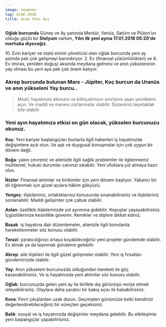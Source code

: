 ```yaml
---
image: newmoon
tag: OCAK 2018
title: Ocak Yeni Ayı
---
```


**Oğlak burcunda** Güneş ve Ay yanında Merkür, Venüs, Satürn ve Plüton’un olduğu güçlü bir **Stelyum** varken, **Yılın ilk yeni ayına 17.01.2018 05:20'de merhaba diyeceğiz.**

10\. Evin kariyer ve statü evinin yöneticisi olan oğlak burcunda yeni ay aslında pek çok gelişmeyi barındırıyor.
2\. Ev (finansal yükümlülükleri) ve 8\. Ev (miras, yeniden doğuş) aksında meydana gelmesi ve anın yükseleninin yay olması bu yeni aya pek çok önem katıyor.

### Akrep burcunda bulunan Mars - Jüpiter, Koç burcun da Uranüs ve anın yükseleni Yay burcu..

> Meali; hayatınıza aklınızın ve bilinçaltınızın sınırlarını aşan yeniliklere açın. Ve maddi ve manevi zorlanmalar olabilir. Düzeniniz tepetaklak bile olabilir

### Yeni ayın hayatımıza etkisi on gün olacak, yükselen burcunuzu okunuz.

**Koç**: Yeni kariyer başlangıçları bunlarla ilgili haberleri iş hayatınızda değişimlere açık olun. Ve aşk ve duygusal konuşmalar için çok uygun bir dönem değil.

**Boğa**: yakın çevreniz ve ailenizle ilgili sağlık problemler ile ilgilenmeniz muhtemel, hukuki durumlar canınızı sıkabilir. Yeni ufuklara yol almaya hazır olun.

**İkizler**: Finansal atılımlar ve birikimler için yeni dönem başlıyor. Yabancı bir dil öğrenmek için güzel açılara hâkim gökyüzü.

**Yengeç**: ilişkileniniz, ortaklıklarınız konusunda sınanabilirsiniz ve ilişkileriniz sonlanabilir. Maddi gelişimler çok çabuk olabilir.

**Aslan**: özellikle ilişkilerinizde yol ayrımına gidebilir. Kopuşlar yaşayabilirsiniz. İçgüdülerinize kesinlikle güvenin. Kemikler ve dişlere dikkat ediniz.

**Başak**: iş hayatına dair düzenlemeler, ailenizle ilgili konularda hareketlenmeler söz konusu olabilir.

**Terazi**: yaratıcılığınızı ortaya koyabileceğiniz yeni projeler gündemde olabilir. Ev almak ya da taşınmak gündeme gelebilir.

**Akrep**: aile ilişkileri ile ilgili güzel gelişmeler olabilir. Yeni iş fırsatları gündeminizde olabilir.

**Yay**: Anın yükseleni burcunuzda olduğundan hareketi ile güç kazanabilirsiniz. Ve iş hayatınızda yeni atılımlar söz konusu olabilir.

**Oğlak**: burcunuzda gelen yeni ay ile birlikte dış görünüşü revize etmek isteyebilirsiniz. Olaylara daha yaratıcı bir bakış açısı ile bakabilirsiniz.

**Kova**: Fevri çıkışlardan uzak durun. Geçmişten günümüze belki kendinizi değerlendirebileceğiniz bir süreçten geçeksiniz.

**Balık**: sosyal ve iş hayatınızda değişimler meydana gelebilir. Bu etkileşimle yeni başlangıçlar yapabilirisiniz.
